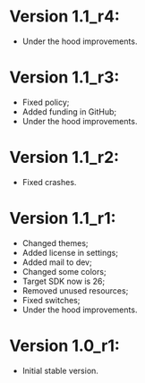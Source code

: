 # Version 1.1_r4:
- Under the hood improvements.

# Version 1.1_r3:
- Fixed policy;
- Added funding in GitHub;
- Under the hood improvements.

# Version 1.1_r2:
- Fixed crashes.

# Version 1.1_r1:
- Changed themes;
- Added license in settings;
- Added mail to dev;
- Changed some colors;
- Target SDK now is 26;
- Removed unused resources;
- Fixed switches;
- Under the hood improvements.

# Version 1.0_r1:
- Initial stable version.